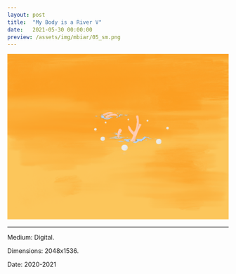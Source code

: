 ```yaml
---
layout: post
title:  "My Body is a River V"
date:   2021-05-30 00:00:00
preview: /assets/img/mbiar/05_sm.png
---
```


![Picture 5](/assets/img/mbiar/05.png)

---

Medium: Digital.

Dimensions: 2048x1536.

Date: 2020-2021
